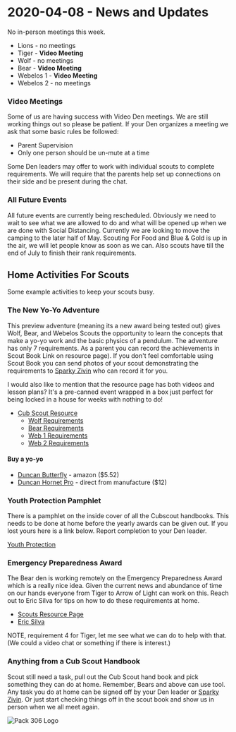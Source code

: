 # 2020-04-08 - News and Updates
No in-person meetings this week.

* Lions - no meetings
* Tiger - **Video Meeting**
* Wolf - no meetings
* Bear - **Video Meeting**
* Webelos 1 - **Video Meeting**
* Webelos 2 - no meetings

### Video Meetings
Some of us are having success with Video Den meetings. We are still working things out so please be patient. If your Den organizes a meeting we ask that some basic rules be followed:

* Parent Supervision
* Only one person should be un-mute at a time

Some Den leaders may offer to work with individual scouts to complete requirements. We will require that the parents help set up connections on their side and be present during the chat.

### All Future Events
All future events are currently being rescheduled. Obviously we need to wait to see what we are allowed to do and what will be opened up when we are done with Social Distancing. Currently we are looking to move the camping to the later half of May. Scouting For Food and Blue & Gold is up in the air, we will let people know as soon as we can. Also scouts have till the end of July to finish their rank requirements.

## Home Activities For Scouts
Some example activities to keep your scouts busy.

### The New Yo-Yo Adventure
This preview adventure (meaning its a new award being tested out) gives Wolf, Bear, and Webelos Scouts the opportunity to learn the concepts that make a yo-yo work and the basic physics of a pendulum. The adventure has only 7 requirements. As a parent you can record the achievements in Scout Book Link on resource page). If you don't feel comfortable using Scout Book you can send photos of your scout demonstrating the requirements to [Sparky Zivin](mailto:awards@cub306.org?subject=yo-yo) who can record it for you.

I would also like to mention that the resource page has both videos and lesson plans? It's a pre-canned event wrapped in a box just perfect for being locked in a house for weeks with nothing to do!

* [Cub Scout Resource](https://www.scouting.org/programs/cub-scouts/preview-adventures/yo-yo/)
    * [Wolf Requirements](https://i9peu1ikn3a16vg4e45rqi17-wpengine.netdna-ssl.com/wp-content/uploads/2019/05/510-76819-Yo-Yo-Preview-Adv_Wolf-Req_WEB.pdf)
    * [Bear Requirements](https://i9peu1ikn3a16vg4e45rqi17-wpengine.netdna-ssl.com/wp-content/uploads/2019/05/510-77619-Yo-Yo-Prev-Adv-Bear-Req_WEB.pdf)
    * [Web 1 Requirements](https://i9peu1ikn3a16vg4e45rqi17-wpengine.netdna-ssl.com/wp-content/uploads/2019/05/510-77019-Yo-Yo-Preview-Adv_Webelos-Req_WEB.pdf)
    * [Web 2 Requirements](https://i9peu1ikn3a16vg4e45rqi17-wpengine.netdna-ssl.com/wp-content/uploads/2019/05/510-77119-Yo-Yo-Prev-Adv-AOL-Req_WEB.pdf)

#### Buy a yo-yo

* [Duncan Butterfly](https://www.amazon.com/Duncan-BUTTERFLY-YO-YO-colors-vary/dp/B00005C8R9/ref=sr_1_2_sspa?crid=RZC7FD0RHEE&dchild=1&keywords=duncan+yoyo&qid=1586297793&refinements=p_89%3ADuncan&rnid=2528832011&sprefix=duncan+y%2Caps%2C141&sr=8-2-spons&psc=1&spLa=ZW5jcnlwdGVkUXVhbGlmaWVyPUExVTdWMVNSM1hMVTNIJmVuY3J5cHRlZElkPUEwODk4Njg0MVpFTU9OTEVaSTFFQiZlbmNyeXB0ZWRBZElkPUEwMjc1NzU1MUhQSjUwMENGTDc5RCZ3aWRnZXROYW1lPXNwX2F0ZiZhY3Rpb249Y2xpY2tSZWRpcmVjdCZkb05vdExvZ0NsaWNrPXRydWU=) - amazon ($5.52)
* [Duncan Hornet Pro](https://www.yo-yo.com/intermediate-yo-yo/Hornet-Pro-Looping-Yo-Yo-3602XP) - direct from manufacture ($12)

### Youth Protection Pamphlet
There is a pamphlet on the inside cover of all the Cubscout handbooks. This needs to be done at home before the yearly awards can be given out. If you lost yours here is a link below. Report completion to your Den leader.

[Youth Protection](https://filestore.scouting.org/filestore/pdf/100-014_WEB.pdf)

### Emergency Preparedness Award

The Bear den is working remotely on the Emergency Preparedness Award which is a really nice idea. Given the current news and abundance of time on our hands everyone from Tiger to Arrow of Light can work on this. Reach out to Eric Silva for tips on how to do these requirements at home.

* [Scouts Resource Page](https://www.scouting.org/awards/awards-central/emergency-preparedness/)
* [Eric Silva](mailto:bear1@cub306.org)

NOTE, requirement 4 for Tiger, let me see what we can do to help with that. (We could a video chat or something if there is interest.)

### Anything from a Cub Scout Handbook

Scout still need a task, pull out the Cub Scout hand book and pick something they can do at home. Remember, Bears and above can use tool. Any task you do at home can be signed off by your Den leader or [Sparky Zivin](mailto:awards@cub306.org?subject=at%20home%20work). Or just start checking things off in the scout book and show us in person when we all meet again.

![Pack 306 Logo](https://cub306.org/images/PackLogo_Small.png?when=2020-04-01)